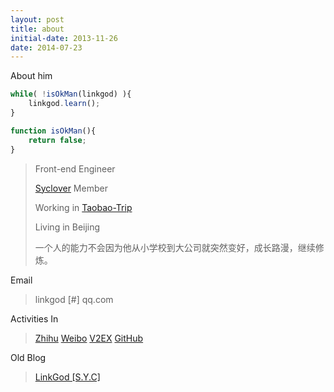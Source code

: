 ```yaml
---
layout: post
title: about
initial-date: 2013-11-26
date: 2014-07-23
---
```


About him

```javascript
while( !isOkMan(linkgod) ){
	linkgod.learn();
}

function isOkMan(){
	return false;
}
```

> Front-end Engineer
>
> [Syclover](http://weibo.com/sycloversyc) Member
>
> Working in [Taobao-Trip](http://trip.taobao.com)
>
> Living in Beijing
>
> 一个人的能力不会因为他从小学校到大公司就突然变好，成长路漫，继续修炼。


Email

> linkgod [#] qq.com

Activities In

> [Zhihu](http://www.zhihu.com/people/linkgod)
> [Weibo](http://weibo.com/linkgod)
> [V2EX](http://v2ex.com/member/linkgod)
> [GitHub](https://github.com/linkgod)

Old Blog

> [LinkGod \[S.Y.C\]](http://linkgod.diandian.com/)
